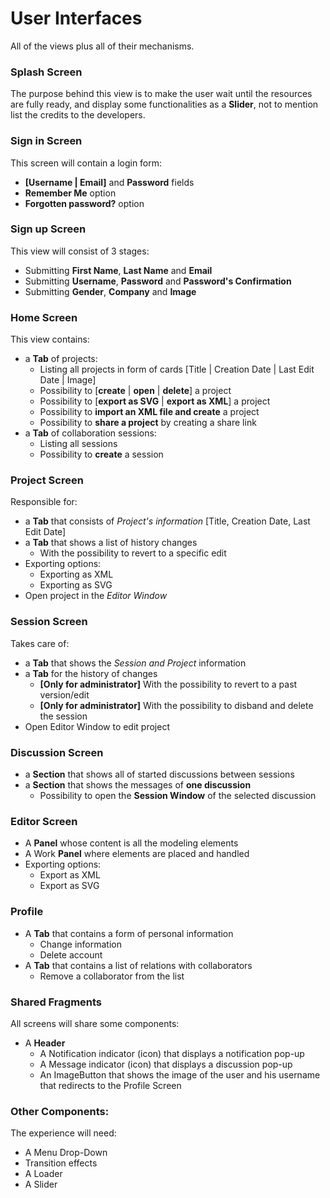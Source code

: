 # User Interfaces
All of the views plus all of their mechanisms.

### Splash Screen
The purpose behind this view is to make the user wait until the resources are fully ready,
and display some functionalities as a **Slider**, not to mention list the credits to the developers.

### Sign in Screen
This screen will contain a login form:
- **[Username | Email]** and **Password** fields
- **Remember Me** option
- **Forgotten password?** option

### Sign up Screen
This view will consist of 3 stages:
- Submitting **First Name**, **Last Name** and **Email**
- Submitting **Username**, **Password** and **Password's Confirmation**
- Submitting **Gender**, **Company** and **Image**

### Home Screen
This view contains:
-  a **Tab** of projects:
   -  Listing all projects in form of cards [Title | Creation Date | Last Edit Date | Image]
   -  Possibility to [**create** | **open** | **delete**] a project
   -  Possibility to [**export as SVG** | **export as XML**] a project
   -  Possibility to **import an XML file and create** a project
   -  Possibility to **share a project** by creating a share link
-  a **Tab** of collaboration sessions:
   - Listing all sessions
   - Possibility to **create** a session

### Project Screen
Responsible for:
- a **Tab** that consists of *Project's information* [Title, Creation Date, Last Edit Date]
- a **Tab** that shows a list of history changes
  - With the possibility to revert to a specific edit
- Exporting options:
  - Exporting as XML
  - Exporting as SVG
- Open project in the *Editor Window*

### Session Screen
Takes care of:
- a **Tab** that shows the *Session and Project* information
- a **Tab** for the history of changes
  - **[Only for administrator]** With the possibility to revert to a past version/edit
  - **[Only for administrator]** With the possibility to disband and delete the session
- Open Editor Window to edit project

### Discussion Screen
- a **Section** that shows all of started discussions between sessions
- a **Section** that shows the messages of **one discussion**
  - Possibility to open the **Session Window** of the selected discussion

### Editor Screen
- A **Panel** whose content is all the modeling elements
- A Work **Panel** where elements are placed and handled
- Exporting options:
  - Export as XML
  - Export as SVG

### Profile
- A **Tab** that contains a form of personal information
  - Change information
  - Delete account
- A **Tab** that contains a list of relations with collaborators
  - Remove a collaborator from the list

### Shared Fragments
All screens will share some components:
- A **Header**
  - A Notification indicator (icon) that displays a notification pop-up
  - A Message indicator (icon) that displays a discussion pop-up
  - An ImageButton that shows the image of the user and his username that redirects to the Profile Screen

### Other Components:
The experience will need:
- A Menu Drop-Down
- Transition effects
- A Loader
- A Slider